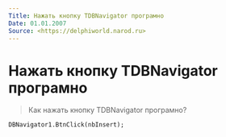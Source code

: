 ```yaml
---
Title: Нажать кнопку TDBNavigator програмно
Date: 01.01.2007
Source: <https://delphiworld.narod.ru>
---
```



Нажать кнопку TDBNavigator програмно
====================================

>Как нажать кнопку TDBNavigator програмно?

    DBNavigator1.BtnClick(nbInsert);

